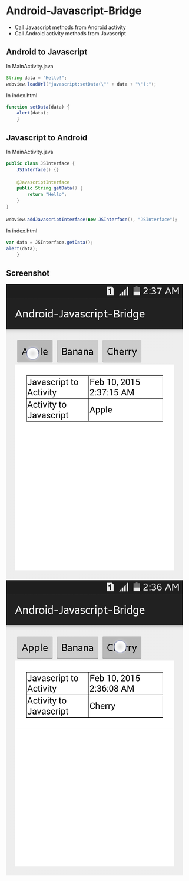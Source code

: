 # Android-Javascript-Bridge

* Call Javascript methods from Android activity
* Call Android activity methods from Javascript

## Android to Javascript

In MainActivity.java

```java
String data = "Hello!";
webview.loadUrl("javascript:setData(\"" + data + "\");");
```

In index.html

```javascript
function setData(data) {
    alert(data);
    }
```

## Javascript to Android

In MainActivity.java

```java
public class JSInterface {
    JSInterface() {}
    
    @JavascriptInterface
    public String getData() {
        return "Hello";
    }
}

webview.addJavascriptInterface(new JSInterface(), "JSInterface");
```

In index.html

```javascript
var data = JSInterface.getData();
alert(data);
    }
```

## Screenshot ##

![Preview](screen/apple.png)
![Preview](screen/cherry.png)